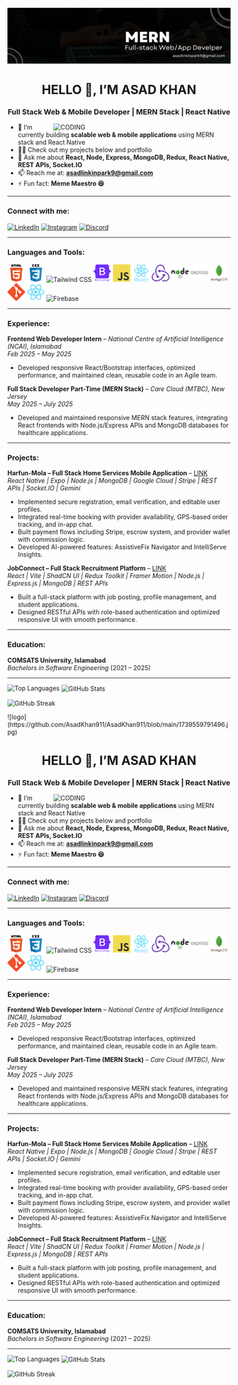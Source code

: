 ![logo](https://github.com/AsadKhan911/AsadKhan911/blob/main/1739559791496.jpg)

<h1 align="center">HELLO 👋, I’M ASAD KHAN</h1>
<h3 align="center">Full Stack Web & Mobile Developer | MERN Stack | React Native</h3>

<img align="right" alt="CODING" width="400" src="https://media.licdn.com/dms/image/D4E12AQGWZAOnLDRaQw/article-cover_image-shrink_600_2000/0/1656679844338?e=2147483647&v=beta&t=LXuiCyZghSphTvRRmE7VHke8tY9dUz1o6NTErlbbItQ">

- 🌱 I’m currently building **scalable web & mobile applications** using MERN stack and React Native  
- 👨‍💻 Check out my projects below and portfolio  
- 💬 Ask me about **React, Node, Express, MongoDB, Redux, React Native, REST APIs, Socket.IO**  
- 📫 Reach me at: **[asadlinkinpark9@gmail.com](mailto:asadlinkinpark9@gmail.com)**  
- ⚡ Fun fact: **Meme Maestro 😆**

---

<h3 align="left">Connect with me:</h3>
<p align="left">
  <a href="https://linkedin.com/in/asadkhan911" target="blank"><img align="center" src="https://raw.githubusercontent.com/rahuldkjain/github-profile-readme-generator/master/src/images/icons/Social/linked-in-alt.svg" alt="LinkedIn" height="30" width="40" /></a>
  <a href="https://instagram.com/asadkhan.9_11" target="blank"><img align="center" src="https://raw.githubusercontent.com/rahuldkjain/github-profile-readme-generator/master/src/images/icons/Social/instagram.svg" alt="Instagram" height="30" width="40" /></a>
  <a href="https://discord.gg/vG5Z9US9" target="blank"><img align="center" src="https://raw.githubusercontent.com/rahuldkjain/github-profile-readme-generator/master/src/images/icons/Social/discord.svg" alt="Discord" height="30" width="40" /></a>
</p>

---

<h3 align="left">Languages and Tools:</h3>
<p align="left">
  <img src="https://raw.githubusercontent.com/devicons/devicon/master/icons/html5/html5-original-wordmark.svg" alt="HTML5" width="40" height="40"/>
  <img src="https://raw.githubusercontent.com/devicons/devicon/master/icons/css3/css3-original-wordmark.svg" alt="CSS3" width="40" height="40"/>
  <img src="https://www.vectorlogo.zone/logos/tailwindcss/tailwindcss-icon.svg" alt="Tailwind CSS" width="40" height="40"/>
  <img src="https://raw.githubusercontent.com/devicons/devicon/master/icons/bootstrap/bootstrap-plain-wordmark.svg" alt="Bootstrap" width="40" height="40"/>
  <img src="https://raw.githubusercontent.com/devicons/devicon/master/icons/javascript/javascript-original.svg" alt="JavaScript" width="40" height="40"/>
  <img src="https://raw.githubusercontent.com/devicons/devicon/master/icons/react/react-original-wordmark.svg" alt="React" width="40" height="40"/>
  <img src="https://raw.githubusercontent.com/devicons/devicon/master/icons/redux/redux-original.svg" alt="Redux" width="40" height="40"/>
  <img src="https://raw.githubusercontent.com/devicons/devicon/master/icons/nodejs/nodejs-original-wordmark.svg" alt="Node.js" width="40" height="40"/>
  <img src="https://raw.githubusercontent.com/devicons/devicon/master/icons/express/express-original-wordmark.svg" alt="Express" width="40" height="40"/>
  <img src="https://raw.githubusercontent.com/devicons/devicon/master/icons/mongodb/mongodb-original-wordmark.svg" alt="MongoDB" width="40" height="40"/>
  <img src="https://raw.githubusercontent.com/devicons/devicon/master/icons/git/git-original.svg" alt="Git" width="40" height="40"/>
  <img src="https://raw.githubusercontent.com/devicons/devicon/master/icons/react/react-original.svg" alt="React Native" width="40" height="40"/>
  <img src="https://www.vectorlogo.zone/logos/firebase/firebase-icon.svg" alt="Firebase" width="40" height="40"/>
</p>

---

<h3 align="left">Experience:</h3>

**Frontend Web Developer Intern** – *National Centre of Artificial Intelligence (NCAI), Islamabad*  
_Feb 2025 – May 2025_  
- Developed responsive React/Bootstrap interfaces, optimized performance, and maintained clean, reusable code in an Agile team.  

**Full Stack Developer Part-Time (MERN Stack)** – *Care Cloud (MTBC), New Jersey*  
_May 2025 – July 2025_  
- Developed and maintained responsive MERN stack features, integrating React frontends with Node.js/Express APIs and MongoDB databases for healthcare applications.  

---

<h3 align="left">Projects:</h3>

**Harfun-Mola – Full Stack Home Services Mobile Application** – [LINK](#)  
_React Native | Expo | Node.js | MongoDB | Google Cloud | Stripe | REST APIs | Socket.IO | Gemini_  
- Implemented secure registration, email verification, and editable user profiles.  
- Integrated real-time booking with provider availability, GPS-based order tracking, and in-app chat.  
- Built payment flows including Stripe, escrow system, and provider wallet with commission logic.  
- Developed AI-powered features: AssistiveFix Navigator and IntelliServe Insights.

**JobConnect – Full Stack Recruitment Platform** – [LINK](#)  
_React | Vite | ShadCN UI | Redux Toolkit | Framer Motion | Node.js | Express.js | MongoDB | REST APIs_  
- Built a full-stack platform with job posting, profile management, and student applications.  
- Designed RESTful APIs with role-based authentication and optimized responsive UI with smooth performance.

---

<h3 align="left">Education:</h3>

**COMSATS University, Islamabad**  
_Bachelors in Software Engineering_ (2021 – 2025)

---

<p><img align="left" src="https://github-readme-stats.vercel.app/api/top-langs?username=asadkhan911&show_icons=true&locale=en&layout=compact" alt="Top Languages" /></p>
<p>&nbsp;<img align="center" src="https://github-readme-stats.vercel.app/api?username=asadkhan911&show_icons=true&locale=en" alt="GitHub Stats" /></p>
<p><img align="center" src="https://github-readme-streak-stats.herokuapp.com/?user=asadkhan911&" alt="GitHub Streak" /></p>
![logo](https://github.com/AsadKhan911/AsadKhan911/blob/main/1739559791496.jpg)

<h1 align="center">HELLO 👋, I’M ASAD KHAN</h1>
<h3 align="center">Full Stack Web & Mobile Developer | MERN Stack | React Native</h3>

<img align="right" alt="CODING" width="400" src="https://media.licdn.com/dms/image/D4E12AQGWZAOnLDRaQw/article-cover_image-shrink_600_2000/0/1656679844338?e=2147483647&v=beta&t=LXuiCyZghSphTvRRmE7VHke8tY9dUz1o6NTErlbbItQ">

- 🌱 I’m currently building **scalable web & mobile applications** using MERN stack and React Native  
- 👨‍💻 Check out my projects below and portfolio  
- 💬 Ask me about **React, Node, Express, MongoDB, Redux, React Native, REST APIs, Socket.IO**  
- 📫 Reach me at: **[asadlinkinpark9@gmail.com](mailto:asadlinkinpark9@gmail.com)**  
- ⚡ Fun fact: **Meme Maestro 😆**

---

<h3 align="left">Connect with me:</h3>
<p align="left">
  <a href="https://linkedin.com/in/asadkhan911" target="blank"><img align="center" src="https://raw.githubusercontent.com/rahuldkjain/github-profile-readme-generator/master/src/images/icons/Social/linked-in-alt.svg" alt="LinkedIn" height="30" width="40" /></a>
  <a href="https://instagram.com/asadkhan.9_11" target="blank"><img align="center" src="https://raw.githubusercontent.com/rahuldkjain/github-profile-readme-generator/master/src/images/icons/Social/instagram.svg" alt="Instagram" height="30" width="40" /></a>
  <a href="https://discord.gg/vG5Z9US9" target="blank"><img align="center" src="https://raw.githubusercontent.com/rahuldkjain/github-profile-readme-generator/master/src/images/icons/Social/discord.svg" alt="Discord" height="30" width="40" /></a>
</p>

---

<h3 align="left">Languages and Tools:</h3>
<p align="left">
  <img src="https://raw.githubusercontent.com/devicons/devicon/master/icons/html5/html5-original-wordmark.svg" alt="HTML5" width="40" height="40"/>
  <img src="https://raw.githubusercontent.com/devicons/devicon/master/icons/css3/css3-original-wordmark.svg" alt="CSS3" width="40" height="40"/>
  <img src="https://www.vectorlogo.zone/logos/tailwindcss/tailwindcss-icon.svg" alt="Tailwind CSS" width="40" height="40"/>
  <img src="https://raw.githubusercontent.com/devicons/devicon/master/icons/bootstrap/bootstrap-plain-wordmark.svg" alt="Bootstrap" width="40" height="40"/>
  <img src="https://raw.githubusercontent.com/devicons/devicon/master/icons/javascript/javascript-original.svg" alt="JavaScript" width="40" height="40"/>
  <img src="https://raw.githubusercontent.com/devicons/devicon/master/icons/react/react-original-wordmark.svg" alt="React" width="40" height="40"/>
  <img src="https://raw.githubusercontent.com/devicons/devicon/master/icons/redux/redux-original.svg" alt="Redux" width="40" height="40"/>
  <img src="https://raw.githubusercontent.com/devicons/devicon/master/icons/nodejs/nodejs-original-wordmark.svg" alt="Node.js" width="40" height="40"/>
  <img src="https://raw.githubusercontent.com/devicons/devicon/master/icons/express/express-original-wordmark.svg" alt="Express" width="40" height="40"/>
  <img src="https://raw.githubusercontent.com/devicons/devicon/master/icons/mongodb/mongodb-original-wordmark.svg" alt="MongoDB" width="40" height="40"/>
  <img src="https://raw.githubusercontent.com/devicons/devicon/master/icons/git/git-original.svg" alt="Git" width="40" height="40"/>
  <img src="https://raw.githubusercontent.com/devicons/devicon/master/icons/react/react-original.svg" alt="React Native" width="40" height="40"/>
  <img src="https://www.vectorlogo.zone/logos/firebase/firebase-icon.svg" alt="Firebase" width="40" height="40"/>
</p>

---

<h3 align="left">Experience:</h3>

**Frontend Web Developer Intern** – *National Centre of Artificial Intelligence (NCAI), Islamabad*  
_Feb 2025 – May 2025_  
- Developed responsive React/Bootstrap interfaces, optimized performance, and maintained clean, reusable code in an Agile team.  

**Full Stack Developer Part-Time (MERN Stack)** – *Care Cloud (MTBC), New Jersey*  
_May 2025 – July 2025_  
- Developed and maintained responsive MERN stack features, integrating React frontends with Node.js/Express APIs and MongoDB databases for healthcare applications.  

---

<h3 align="left">Projects:</h3>

**Harfun-Mola – Full Stack Home Services Mobile Application** – [LINK](#)  
_React Native | Expo | Node.js | MongoDB | Google Cloud | Stripe | REST APIs | Socket.IO | Gemini_  
- Implemented secure registration, email verification, and editable user profiles.  
- Integrated real-time booking with provider availability, GPS-based order tracking, and in-app chat.  
- Built payment flows including Stripe, escrow system, and provider wallet with commission logic.  
- Developed AI-powered features: AssistiveFix Navigator and IntelliServe Insights.

**JobConnect – Full Stack Recruitment Platform** – [LINK](#)  
_React | Vite | ShadCN UI | Redux Toolkit | Framer Motion | Node.js | Express.js | MongoDB | REST APIs_  
- Built a full-stack platform with job posting, profile management, and student applications.  
- Designed RESTful APIs with role-based authentication and optimized responsive UI with smooth performance.

---

<h3 align="left">Education:</h3>

**COMSATS University, Islamabad**  
_Bachelors in Software Engineering_ (2021 – 2025)

---

<p><img align="left" src="https://github-readme-stats.vercel.app/api/top-langs?username=asadkhan911&show_icons=true&locale=en&layout=compact" alt="Top Languages" /></p>
<p>&nbsp;<img align="center" src="https://github-readme-stats.vercel.app/api?username=asadkhan911&show_icons=true&locale=en" alt="GitHub Stats" /></p>
<p><img align="center" src="https://github-readme-streak-stats.herokuapp.com/?user=asadkhan911&" alt="GitHub Streak" /></p>
